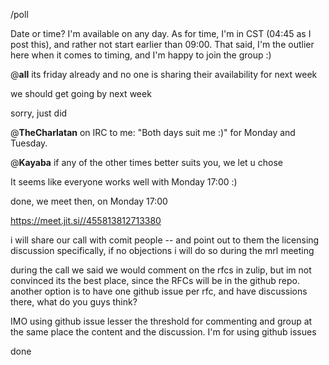 /poll

Date or time? I'm available on any day. As for time, I'm in CST (04:45 as I post this), and rather not start earlier than 09:00. That said, I'm the outlier here when it comes to timing, and I'm happy to join the group :)

@**all** its friday already and no one is sharing their availability for next week

we should get going by next week

sorry, just did

@**TheCharlatan** on IRC to me: "Both days suit me :)" for Monday and Tuesday.

@**Kayaba** if any of the other times better suits you, we let u chose

It seems like everyone works well with Monday 17:00 :)

done, we meet then, on Monday 17:00

https://meet.jit.si//455813812713380

i will share our call with comit people -- and point out to them the licensing discussion specifically, if no objections i will do so during the mrl meeting

during the call we said we would comment on the rfcs in zulip, but im not convinced its the best place, since the RFCs will be in the github repo. another option is to have one github issue per rfc, and have discussions there, what do you guys think?

IMO using github issue lesser the threshold for commenting and group at the same place the content and the discussion. I'm for using github issues

done
